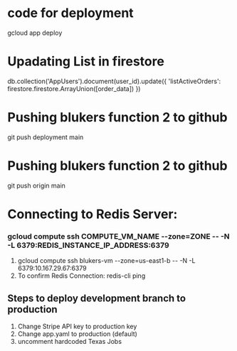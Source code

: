 # code for deployment
gcloud app deploy

# Upadating List in firestore
db.collection('AppUsers').document(user_id).update({
    'listActiveOrders': firestore.firestore.ArrayUnion([order_data])
})


# Pushing blukers function 2 to github
git push deployment main  

# Pushing blukers function 2 to github
git push origin main 

# Connecting to Redis Server:
### gcloud compute ssh COMPUTE_VM_NAME --zone=ZONE -- -N -L 6379:REDIS_INSTANCE_IP_ADDRESS:6379
1. gcloud compute ssh blukers-vm --zone=us-east1-b -- -N -L 6379:10.167.29.67:6379
2. To confirm Redis Connection: redis-cli ping

## Steps to deploy development branch to production
1. Change Stripe API key to production key
2. Change app.yaml to production (default) 
3. uncomment hardcoded Texas Jobs